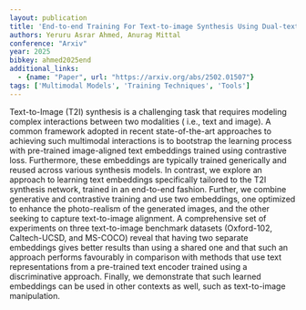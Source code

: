 ```yaml
---
layout: publication
title: 'End-to-end Training For Text-to-image Synthesis Using Dual-text Embeddings'
authors: Yeruru Asrar Ahmed, Anurag Mittal
conference: "Arxiv"
year: 2025
bibkey: ahmed2025end
additional_links:
  - {name: "Paper", url: "https://arxiv.org/abs/2502.01507"}
tags: ['Multimodal Models', 'Training Techniques', 'Tools']
---
```

Text-to-Image (T2I) synthesis is a challenging task that requires modeling
complex interactions between two modalities ( i.e., text and image). A common
framework adopted in recent state-of-the-art approaches to achieving such
multimodal interactions is to bootstrap the learning process with pre-trained
image-aligned text embeddings trained using contrastive loss. Furthermore,
these embeddings are typically trained generically and reused across various
synthesis models. In contrast, we explore an approach to learning text
embeddings specifically tailored to the T2I synthesis network, trained in an
end-to-end fashion. Further, we combine generative and contrastive training and
use two embeddings, one optimized to enhance the photo-realism of the generated
images, and the other seeking to capture text-to-image alignment. A
comprehensive set of experiments on three text-to-image benchmark datasets
(Oxford-102, Caltech-UCSD, and MS-COCO) reveal that having two separate
embeddings gives better results than using a shared one and that such an
approach performs favourably in comparison with methods that use text
representations from a pre-trained text encoder trained using a discriminative
approach. Finally, we demonstrate that such learned embeddings can be used in
other contexts as well, such as text-to-image manipulation.
